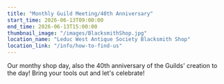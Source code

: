 ```yaml
---
title: "Monthly Guild Meeting/40th Anniversary"
start_time: 2026-06-13T09:00:00
end_time: 2026-06-13T15:00:00
thumbnail_image: "/images/BlacksmithShop.jpg"
location_name: "Leduc West Antique Society Blacksmith Shop"
location_link: "/info/how-to-find-us"
---
```

Our monthy shop day, also the 40th anniversary of the Guilds' creation to the day! Bring your tools out and let's celebrate!